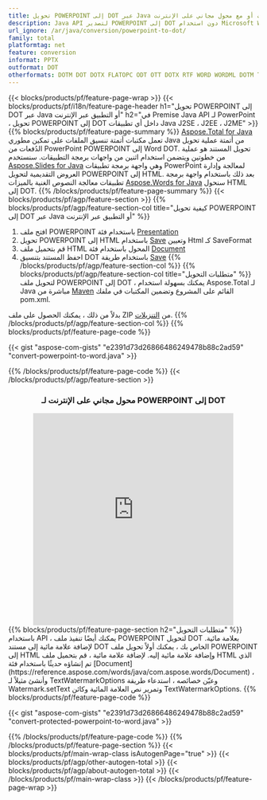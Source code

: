 ```yaml
---
title: تحويل POWERPOINT إلى DOT عبر Java أو التطبيق عبر الإنترنت أو مع محول مجاني على الإنترنت 
description: Java API لتصدير POWERPOINT إلى DOT دون استخدام Microsoft Word أو PowerPoint أو عبر الإنترنت. اختبر محول POT إلى CSV على الإنترنت مجانًا بسرعة قبل دمج الكود. 
url_ignore: /ar/java/conversion/powerpoint-to-dot/
family: total
platformtag: net
feature: conversion
informat: PPTX
outformat: DOT
otherformats: DOTM DOT DOTX FLATOPC ODT OTT DOTX RTF WORD WORDML DOTM TEXT
---
```

{{< blocks/products/pf/feature-page-wrap >}}
{{< blocks/products/pf/i18n/feature-page-header h1="تحويل POWERPOINT إلى DOT عبر Java أو التطبيق عبر الإنترنت" h2="في Premise Java API لـ PowerPoint ، تحويل POWERPOINT إلى DOT داخل أي تطبيقات Java J2SE ، J2EE ، J2ME" >}}
{{% blocks/products/pf/feature-page-summary %}}
[Aspose.Total for Java](https://products.aspose.com/total/java/) تعمل مكتبات أتمتة تنسيق الملفات على تمكين مطوري Java من أتمتة عملية تحويل الدُفعات من PowerPoint POWERPOINT إلى Word DOT. تحويل المستند هو عملية من خطوتين ويتضمن استخدام اثنين من واجهات برمجة التطبيقات. سنستخدم [Aspose.Slides for Java](https://products.aspose.com/slides/java/) وهي واجهة برمجة تطبيقات PowerPoint لمعالجة وإدارة العروض التقديمية لتحويل POWERPOINT إلى HTML. بعد ذلك باستخدام واجهة برمجة تطبيقات معالجة النصوص الغنية بالميزات [Aspose.Words for Java](https://products.aspose.com/words/java/) سنحول HTML إلى DOT.
{{% /blocks/products/pf/feature-page-summary  %}}
{{< blocks/products/pf/agp/feature-section >}}
{{% blocks/products/pf/agp/feature-section-col title="كيفية تحويل POWERPOINT إلى DOT عبر Java أو التطبيق عبر الإنترنت" %}}
1. افتح ملف POWERPOINT باستخدام فئة [Presentation](https://reference.aspose.com/slides/java/com.aspose.slides/Presentation)
2. تحويل POWERPOINT إلى HTML باستخدام [Save](https://reference.aspose.com/slides/java/com.aspose.slides/Presentation#save-java.lang.String-int-com.aspose.slides.ISaveOptions-) وتعيين Html كـ SaveFormat
3. قم بتحميل ملف HTML المحول باستخدام فئة [Document](https://reference.aspose.com/words/java/com.aspose.words/Document)
4. احفظ المستند بتنسيق DOT باستخدام طريقة [Save](https://reference.aspose.com/words/java/com.aspose.words/Document#save(java.lang.String.int))
{{% /blocks/products/pf/agp/feature-section-col %}}
{{% blocks/products/pf/agp/feature-section-col title="متطلبات التحويل" %}}
لتحويل ملف POWERPOINT إلى DOT ، يمكنك بسهولة استخدام Aspose.Total لـ Java مباشرة من [Maven](https://releases.aspose.com/total/java/) القائم على المشروع وتضمين المكتبات في ملفك pom.xml.

بدلاً من ذلك ، يمكنك الحصول على ملف ZIP من [التنزيلات](https://releases.aspose.com/total/java).
{{% /blocks/products/pf/agp/feature-section-col %}}
{{% blocks/products/pf/feature-page-code %}}

{{< gist "aspose-com-gists" "e2391d73d26866486249478b88c2ad59" "convert-powerpoint-to-word.java" >}}


{{% /blocks/products/pf/feature-page-code %}}
{{< /blocks/products/pf/agp/feature-section >}}

<div class="container-fluid agp-content bg-white aboutfile box-1 vh100 section nopbtm">
<div class=container>
<div class=row>
<div class="demobox tc col-md-12 padding-0" align="center">

<h3>محول مجاني على الإنترنت لـ POWERPOINT إلى DOT</h3>

<iframe style="border: none; height: 426px;" scrolling="no" src="https://total-conversion-app-65z5r2lp.qa.k8s.dynabic.com/?to=dot&from=pptx" id="child-iframe" width="80%"></iframe>

</div></div>
</div></div>
{{% blocks/products/pf/feature-page-section  h2="متطلبات التحويل" %}}
باستخدام API ، يمكنك أيضًا تنفيذ ملف POWERPOINT لتحويل DOT بعلامة مائية. لإضافة علامة مائية إلى مستند DOT الخاص بك ، يمكنك أولاً تحويل ملف POWERPOINT إلى HTML وإضافة علامة مائية إليه. لإضافة علامة مائية ، قم بتحميل ملف HTML الذي تم إنشاؤه حديثًا باستخدام فئة [Document](https://reference.aspose.com/words/java/com.aspose.words/Document) ، وأنشئ مثيلاً لـ TextWatermarkOptions وعيّن خصائصه ، استدعاء طريقة Watermark.setText وتمرير نص العلامة المائية وكائن TextWatermarkOptions.  
{{% blocks/products/pf/feature-page-code %}}

{{< gist "aspose-com-gists" "e2391d73d26866486249478b88c2ad59" "convert-protected-powerpoint-to-word.java" >}}

{{% /blocks/products/pf/feature-page-code  %}}
{{% /blocks/products/pf/feature-page-section %}}
{{< blocks/products/pf/main-wrap-class isAutogenPage="true" >}}
{{< blocks/products/pf/agp/other-autogen-total >}}
{{< blocks/products/pf/agp/about-autogen-total >}}
{{< /blocks/products/pf/main-wrap-class >}}
{{< /blocks/products/pf/feature-page-wrap >}}